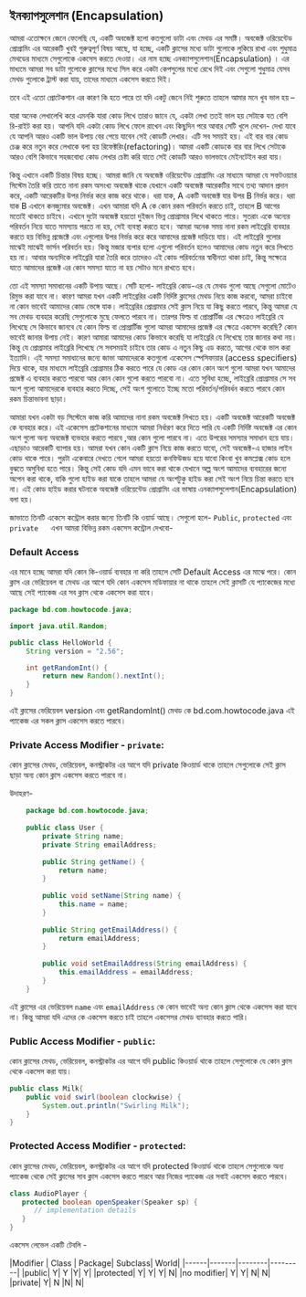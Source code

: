 ##  ইনক্যাপসুলেশান (Encapsulation)

আমরা এতোক্ষনে জেনে ফেলেছি যে, একটি অবজেক্ট হলো কতগুলো ডাটা এবং মেথড এর সমষ্টি। অবজেক্ট ওরিয়েন্টেড প্রোগ্রামিং এর আরেকটি খুবই গুরুত্বপূর্ণ বিষয় আছে, যা হচ্ছে, একটি ক্লাসের মধ্যে ডাটা গুলোকে লুকিয়ে রাখা এবং শুধুমাত্র মেথডের মাধ্যমে সেগুলোকে একসেস করতে দেওয়া। এর নাম হচ্ছে এনক্যাপসুলেশান(Encapsulation) । এর মাধ্যমে আমরা সব ডাটা গুলোকে ক্লাসের মধ্যে সিল করে একটা কেপসুলের মধ্যে রেখে দিই এবং সেগুলো শুধুমাত্র যেসব মেথড গুলোকে ট্রাস্ট করা যায়, তাদের মাধ্যমে একসেস করতে দিই। 

তবে এই এতো প্রোটেকশান এর কারণ কি হতে পারে তা যদি একটু জেনে নিই শুরুতে তাহলে আমার মনে খুব ভাল হয় – 

যারা অনেক লেখালেখি করে এমনকি যারা কোড লিখে তারাও জানে যে, একটা লেখা ততই ভাল হয় সেটাকে যত বেশি রি-রাইট করা হয়। আপনি যদি একটা কোড লিখে ফেলে রাখেন এবং কিছুদিন পরে আবার সেটি খুলে দেখেন- দেখা যাবে যে আপনি আরও একটি ভাল উপায় বের পেয়ে যাবেন সেই কোডটি লেখার। এটি সব সময়ই হয়। এই বার বার কোড চেঞ্জ করে নতুন করে লেখাকে বলা হয় রিফেক্টরিং(refactoring)। আমরা একটি কোডকে বার বার লিখে সেটাকে আরও বেশি কিভাবে সহজবোধ্য কোড লেখার চেষ্টা করি যাতে সেই কোডটি আরও ভালভাবে মেইনটেইন করা যায়। 

কিন্তু এখানে একটি চিন্তার বিষয় হচ্ছে। আমরা জানি যে অবজেক্ট ওরিয়েন্টেড প্রোগ্রামিং এর মাধ্যমে আমরা যে সফটওয়্যার সিস্টেম তৈরি করি তাতে নানা রকম অসংখ্য অবজেক্ট থাকে যেখানে একটি অবজেক্ট আরেকটির সাথে তথ্য আদান প্রদান করে, একটি আরেকটির উপর নির্ভর করে কাজ করে থাকে। ধরা যাক, A একটি অবজেক্ট যার উপর B নির্ভর করে। ধরা যাক B এখানে কনজ্যুমার অবজেক্ট। এখন আমারা যদি A কে কোন রকম পরিবর্তন করতে চাই, তাহলে B আগের মতোই থাকতে চাইবে। এখানে দুটো অবজেক্ট হয়তো দুইজন ভিন্ন প্রোগ্রামার লিখে থাকতে পারে। সুতরাং একে অন্যের পরিবর্তন নিয়ে যাতে সমস্যায় পরতে না হয়, সেই ব্যবস্থা করতে হবে। 
আমরা অনেক সময় নানা রকম লাইব্রেরি ব্যবহার করতে হয় বিভিন্ন প্রজেক্টে এবং এগুলোর উপর নির্ভর করে করে আমাদের প্রজেক্ট দাড়িয়ে যায়। এই লাইব্রেরি গুলোর মাঝেই মাঝেই ভার্সন পরিবর্তন হয়। কিন্তু মজার ব্যপার হলো এগুলো পরিবর্তন হলেও আমাদের কোড নতুন করে লিখতে হয় না। আবার অন্যদিকে লাইব্রেরি যারা তৈরি করে তাদেরও এই কোড পরিবর্তনের স্বাধীনতা থাকা চাই, কিন্তু সক্ষেত্রে যাতে আমাদের প্রজেক্ট এর কোন সমস্যা যাতে না হয় সেটাও মনে রাখতে হবে। 

তো এই সমস্যা সমাধানের একটি উপায় আছে। সেটি হলো- লাইব্রেরি কোড-এর যে মেথড গুলো আছে সেগুলো মোটেও রিমুভ করা যাবে না। কারণ আমরা যখন একটি লাইব্রেরির একটি নির্দিষ্ট ক্লাসের মেথড নিয়ে কাজ করবো, আমরা চাইবো না কোন ভাবেই আমাদের কোড ভেঙ্গে যাক। লাইব্রেরির প্রোগ্রামার সেই ক্লাস নিয়ে যা কিছু করতে পারবে, কিন্তু আমরা যে সব মেথড ব্যবহার করেছি সেগুলোকে মুছে ফেলতে পারবে না। তারপর ফিল্ড বা প্রোপ্রার্টিজ এর ক্ষেত্রেও লাইব্রেরি যে লিখেছে সে কিভাবে জানবে যে কোন ফিল্ড বা প্রোপ্রার্টিজ গুলো আমরা আমাদের প্রজেক্ট এর ক্ষেত্রে একসেস করেছি?  কোন ভাবেই জানার উপায় নেই। কারণ আমারা আমাদের কোড কিভাবে করেছি যা লাইব্রেরি যে লিখেছে তার জানার কথা নয়। 
কিন্তু যে প্রোগ্রামার লাইব্রেরি লিখেছে সে সবসময়ই চাইবে তার কোড এ নতুন কিছু এড করতে, আগের থেকে ভাল করা ইত্যাদি। 
এ্ই সমস্যা সমাধানের জন্যে জাভা আমাদেরকে কতগুলো একেসেস স্পেসিফায়ার (access specifiers) দিয়ে থাকে, যার মাধ্যমে লাইব্রেরি প্রোগ্রামার ঠিক করতে পারে যে কোড এর কোন কোন অংশ গুলো আমরা যখন আমাদের প্রজেক্ট এ ব্যবহার করতে পারবো আর কোন কোন গুলো করতে পারবো না।  এতে সুবিধা হচ্ছে,  লাইব্রেরি প্রোগ্রামার সে সব অংশ গুলো আমাদেরকে ব্যবহার করতে দিচ্ছে, সেই অংশ গুলোতে ইচ্ছে মতো পরিবর্তন/পরিবর্ধন করতে পারবে কোন রকম চিন্তাভাবনা ছাড়া।

আমারা যখন একটা বড় সিস্টেমে কাজ করি আমাদের নানা রকম অবজেক্ট লিখতে হয়। একটি অবজেক্ট আরেকটি অবজেক্ট কে ব্যবহার করে। এই একেসেস প্রটেকশানের মাধ্যমে আমরা নির্ধারণ করে দিতে পারি যে একটি নির্দিষ্ট অবজেক্ট এর কোন অংশ গুলো অন্য অবজেক্ট ব্যভহার করতে পারবে ,আর কোন গুলো পারবে না। 
এতে উপরের সমস্যার সমাধান হয়ে যায়। এছাড়াও আরেকটি ব্যাপার হয়।
আমরা যখন কোন একটি ক্লাস নিয়ে কাজ করতে যাবো, সেই অবজেক্ট-এ হাজার লাইন কোড থাকে পারে। পুরটা একেবারে দেখতে গেলে আমরা হয়তো কনফিউজড হয়ে যাবো কিংবা খুব কমপ্লেক্স কোড হলে বুঝতে অসুবিধা হতে পারে। কিন্তু সেই কোড যদি এমন ভাবে করা থাকে যেখানে অল্প অংশ আমাদের ব্যবহারের জন্যে অপেন করা থাকে, বাকি গুলো হাইড করা যাকে তাহলে আমরা যে অংশটুকু হাইড করা সেই অংশ নিয়ে চিন্তা করতে হবে না। 
এই কোড হাইড করার ঘটনাকে অবজেক্ট ওরিয়েন্টেড প্রোগ্রামিং এর ভাষায় এনক্যাপসুলেশান(Encapsulation) বলা হয়। 

জাভাতে তিনটি একেসে কন্ট্রোল করার জন্যে তিনটি কি ওয়ার্ড আছে। সেগুলো হলে- 
‌`Public`, `protected` এবং `private`
 
এখন আমরা বিভিন্ন রকম একসেস কন্ট্রোল দেখবো- 


### Default Access

এর মানে হচ্ছে আমরা যদি কোন কি-ওয়ার্ড ব্যবহার না করি তাহলে সেটি Default Access  এর মাঝে পরে। 
কোন ক্লাস এর ভেরিয়েবল বা মেথড এর আগে যদি কোন একসেস মডিফায়ার না থাকে তাহলে সেই ক্লাসটি যে প্যাকেজের মধ্যে আছে সেই প্যাকেজ এর সব ক্লাস থেকে একসেস করা যাবে। 


```java
package bd.com.howtocode.java;

import java.util.Random;

public class HelloWorld {
    String version = "2.56";

    int getRandomInt() {
        return new Random().nextInt();
    }
}
```


এই ক্লাসের ভেরিয়েবল version এবং getRandomInt() মেথড কে bd.com.howtocode.java এই প্যাকেজ এর সকল ক্লাস একসেস করতে পারবে। 


### Private Access Modifier - `private`:

কোন ক্লাসের মেথড, ভেরিয়েবল, কনস্ট্রাকটর এর আগে যদি private কিওয়ার্ড থাকে তাহলে সেগুলোকে সেই ক্লাস ছাড়া অন্য কোন ক্লাস একসেস করতে পারবে না। 

উদাহরণ- 

```java
    package bd.com.howtocode.java;
    
    public class User {
        private String name;
        private String emailAddress;
    
        public String getName() {
            return name;
        }
    
        public void setName(String name) {
            this.name = name;
        }
    
        public String getEmailAddress() {
            return emailAddress;
        }
    
        public void setEmailAddress(String emailAddress) {
            this.emailAddress = emailAddress;
        }
    }
```


এই ক্লাসের এর ভেরিয়েবল `name` এবং `emailAddress`  কে কোন ভাবেই অন্য কোন ক্লাস থেকে একসেস করা যাবে না। কিন্তু আমরা যদি এদের কে একসেস করতে চাই তাহলে একসেসর মেথড ব্যাবহার করতে পারি। 

 
### Public Access Modifier - `public`:

কোন ক্লাসের মেথড, ভেরিয়েবল, কনস্ট্রাকটর এর আগে যদি public কিওয়ার্ড থাকে তাহলে সেগুলোকে যে কোন ক্লাস থেকে একসেস করা যায়। 

```java
public class Milk{
    public void swirl(boolean clockwise) {
        System.out.println("Swirling Milk");
    }
}
```

### Protected Access Modifier - `protected`:


কোন ক্লাসের মেথড, ভেরিয়েবল, কনস্ট্রাকটর এর আগে যদি protected কিওয়ার্ড থাকে তাহলে সেগুলোকে অন্য প্যাকেজ থেকে সেই ক্লাসের সাব ক্লাস একসেস করতে পারবে আর নিজের প্যাকেজ এর সবাই একসেস করতে পারবে। 

```java
class AudioPlayer {
   protected boolean openSpeaker(Speaker sp) {
      // implementation details
   }
}
```



একসেস লেভেল একটি টেবলি - 


|Modifier |	Class |	Package| Subclass|	World|
|------|-------|--------|---------|
|public|	Y|	Y	|Y|	Y|
|protected|	Y|	Y|	Y|	N|
|no modifier|	Y|	Y|	N|	N|
|private|	Y|	N	|N|	N|

